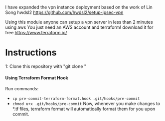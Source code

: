 I have expanded the vpn instance deployment based on the work of Lin Song hwdsl2 https://github.com/hwdsl2/setup-ipsec-vpn

Using this module anyone can setup a vpn server in less than 2 minutes using aws
You just need an AWS account and terraform!
download it for free https://www.terraform.io/

# Instructions

1: Clone this repository with "git clone "

#### Using Terraform Format Hook
Run commands:
- `cp pre-commit-terraform-format.hook .git/hooks/pre-commit`
- `chmod u+x .git/hooks/pre-commit`
Now, whenever you make changes to \*.tf files, terraform format will automatically format them for you upon commit.